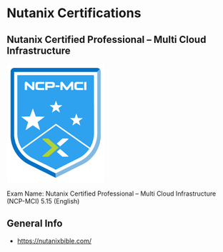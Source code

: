 # Nutanix Certifications

## Nutanix Certified Professional – Multi Cloud Infrastructure

![NCP MCI badge](/Nutanix/ncp-mci-badge.png)

Exam Name: Nutanix Certified Professional – Multi Cloud Infrastructure (NCP-MCI) 5.15 (English)

## General Info

- https://nutanixbible.com/

